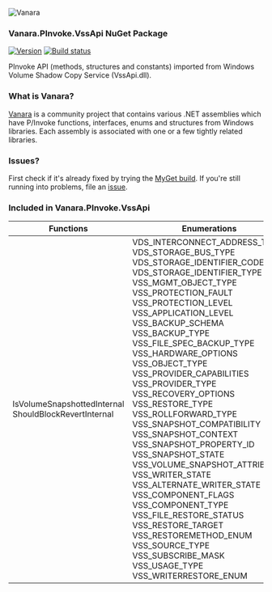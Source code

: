 ﻿![Vanara](https://raw.githubusercontent.com/dahall/Vanara/master/docs/icons/VanaraHeading.png)
### **Vanara.PInvoke.VssApi NuGet Package**
[![Version](https://img.shields.io/nuget/v/Vanara.PInvoke.VssApi?label=NuGet&style=flat-square)](https://github.com/dahall/Vanara/releases)
[![Build status](https://github.com/dahall/Vanara/actions/workflows/cibuild.yml/badge.svg?branch=master)](https://github.com/dahall/Vanara/actions/workflows/cibuild.yml)

PInvoke API (methods, structures and constants) imported from Windows Volume Shadow Copy Service (VssApi.dll).

### **What is Vanara?**

[Vanara](https://github.com/dahall/Vanara) is a community project that contains various .NET assemblies which have P/Invoke functions, interfaces, enums and structures from Windows libraries. Each assembly is associated with one or a few tightly related libraries.

### **Issues?**

First check if it's already fixed by trying the [MyGet build](https://www.myget.org/feed/Packages/vanara).
If you're still running into problems, file an [issue](https://github.com/dahall/Vanara/issues).

### **Included in Vanara.PInvoke.VssApi**

Functions | Enumerations | Structures | Interfaces
--- | --- | --- | ---
IsVolumeSnapshottedInternal ShouldBlockRevertInternal                                  | VDS_INTERCONNECT_ADDRESS_TYPE VDS_STORAGE_BUS_TYPE VDS_STORAGE_IDENTIFIER_CODE_SET VDS_STORAGE_IDENTIFIER_TYPE VSS_MGMT_OBJECT_TYPE VSS_PROTECTION_FAULT VSS_PROTECTION_LEVEL VSS_APPLICATION_LEVEL VSS_BACKUP_SCHEMA VSS_BACKUP_TYPE VSS_FILE_SPEC_BACKUP_TYPE VSS_HARDWARE_OPTIONS VSS_OBJECT_TYPE VSS_PROVIDER_CAPABILITIES VSS_PROVIDER_TYPE VSS_RECOVERY_OPTIONS VSS_RESTORE_TYPE VSS_ROLLFORWARD_TYPE VSS_SNAPSHOT_COMPATIBILITY VSS_SNAPSHOT_CONTEXT VSS_SNAPSHOT_PROPERTY_ID VSS_SNAPSHOT_STATE VSS_VOLUME_SNAPSHOT_ATTRIBUTES VSS_WRITER_STATE VSS_ALTERNATE_WRITER_STATE VSS_COMPONENT_FLAGS VSS_COMPONENT_TYPE VSS_FILE_RESTORE_STATUS VSS_RESTORE_TARGET VSS_RESTOREMETHOD_ENUM VSS_SOURCE_TYPE VSS_SUBSCRIBE_MASK VSS_USAGE_TYPE VSS_WRITERRESTORE_ENUM  | VDS_INTERCONNECT VDS_LUN_INFORMATION VDS_STORAGE_DEVICE_ID_DESCRIPTOR VDS_STORAGE_IDENTIFIER VSS_COMPONENTINFO VssWriterStatus VSS_DIFF_AREA_PROP VSS_DIFF_VOLUME_PROP VSS_MGMT_OBJECT_PROP VSS_MGMT_OBJECT_UNION VSS_VOLUME_PROP VSS_VOLUME_PROTECTION_INFO VSS_OBJECT_PROP VSS_OBJECT_UNION VSS_PROVIDER_PROP VSS_SNAPSHOT_PROP VssDifferencedFile VssDirectedTarget VssPartialFile VssRestoreSubcomponent                | IVssAdmin IVssAdminEx IVssDifferentialSoftwareSnapshotMgmt IVssDifferentialSoftwareSnapshotMgmt2 IVssDifferentialSoftwareSnapshotMgmt3 IVssEnumMgmtObject IVssSnapshotMgmt IVssSnapshotMgmt2 IVssFileShareSnapshotProvider IVssHardwareSnapshotProvider IVssHardwareSnapshotProviderEx IVssProviderCreateSnapshotSet IVssProviderNotifications IVssSoftwareSnapshotProvider IVssAsync IVssEnumObject IVssCreateExpressWriterMetadata                  
